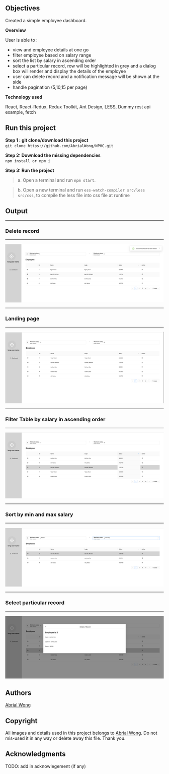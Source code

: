 
## Objectives

Created a simple employee dashboard.

<b>Overview</b>

 User is able to :
 - view and employee details at one go
 - filter employee based on salary range
 - sort the list by salary in ascending order
 - select a particular record, row will be highlighted in grey and a dialog box will render and display the details of the employee
 - user can delete record and a notification message will be shown at the side
 - handle pagination (5,10,15 per page)

 <b>Technology used</b>
 
React, React-Redux, Redux Toolkit, Ant Design, LESS, Dummy rest api example, fetch

## Run this project

<b> Step 1   : git clone/download this project</b> <br>
` git clone https://github.com/AbrialWong/NPHC.git ` 

<b> Step 2: Download the missing dependencies</b><br>
`npm install or npm i`

<b> Step 3: Run the project </b><br>
> a. Open a terminal and run `npm start`.

> b. Open a new terminal and run `ess-watch-compiler src/less src/css`, to compile the less file into css file at runtime

## Output

---
### Delete record
---

<img src="employee-dashboard/src/asserts/delete.png">

---
### Landing page
---

<img src="employee-dashboard/src/asserts/landing-page.png">

---
### Filter Table by salary in ascending order
---

<img src="employee-dashboard/src/asserts/sort-asc.png">

---
### Sort by min and max salary
---

<img src="employee-dashboard/src/asserts/min-max.png">

---
### Select particular record
---

<img src="employee-dashboard/src/asserts/select-record.png">

## Authors

<a href="">Abrial Wong</a>

## Copyright

All images and details used in this project belongs to <a href="https://github.com/AbrialWong">Abrial Wong</a>. Do not mis-used it in any way or delete away this file. Thank you.

## Acknowledgments

 TODO: add in acknowlegement (if any)